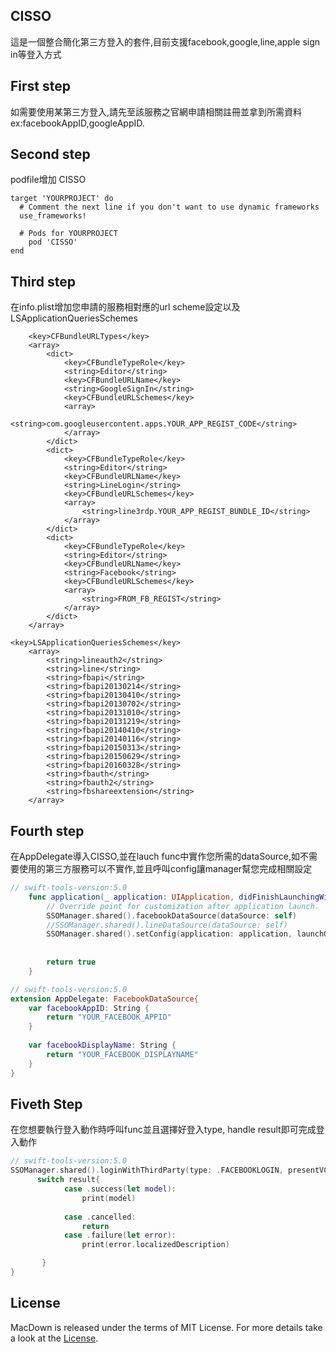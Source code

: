 ## CISSO
這是一個整合簡化第三方登入的套件,目前支援facebook,google,line,apple sign in等登入方式

## First step
如需要使用某第三方登入,請先至該服務之官網申請相關註冊並拿到所需資料 ex:facebookAppID,googleAppID. 

## Second step
podfile增加 CISSO

```
target 'YOURPROJECT' do
  # Comment the next line if you don't want to use dynamic frameworks
  use_frameworks!

  # Pods for YOURPROJECT
    pod 'CISSO'
end

```

## Third step
在info.plist增加您申請的服務相對應的url scheme設定以及LSApplicationQueriesSchemes

```
	<key>CFBundleURLTypes</key>
	<array>
		<dict>
			<key>CFBundleTypeRole</key>
			<string>Editor</string>
			<key>CFBundleURLName</key>
			<string>GoogleSignIn</string>
			<key>CFBundleURLSchemes</key>
			<array>
				<string>com.googleusercontent.apps.YOUR_APP_REGIST_CODE</string>
			</array>
		</dict>
		<dict>
			<key>CFBundleTypeRole</key>
			<string>Editor</string>
			<key>CFBundleURLName</key>
			<string>LineLogin</string>
			<key>CFBundleURLSchemes</key>
			<array>
				<string>line3rdp.YOUR_APP_REGIST_BUNDLE_ID</string>
			</array>
		</dict>
		<dict>
			<key>CFBundleTypeRole</key>
			<string>Editor</string>
			<key>CFBundleURLName</key>
			<string>Facebook</string>
			<key>CFBundleURLSchemes</key>
			<array>
				<string>FROM_FB_REGIST</string>
			</array>
		</dict>
	</array>

```
```
<key>LSApplicationQueriesSchemes</key>
	<array>
		<string>lineauth2</string>
		<string>line</string>
		<string>fbapi</string>
		<string>fbapi20130214</string>
		<string>fbapi20130410</string>
		<string>fbapi20130702</string>
		<string>fbapi20131010</string>
		<string>fbapi20131219</string>
		<string>fbapi20140410</string>
		<string>fbapi20140116</string>
		<string>fbapi20150313</string>
		<string>fbapi20150629</string>
		<string>fbapi20160328</string>
		<string>fbauth</string>
		<string>fbauth2</string>
		<string>fbshareextension</string>
	</array>

```

## Fourth step
在AppDelegate導入CISSO,並在lauch func中實作您所需的dataSource,如不需要使用的第三方服務可以不實作,並且呼叫config讓manager幫您完成相關設定

```swift
// swift-tools-version:5.0
    func application(_ application: UIApplication, didFinishLaunchingWithOptions launchOptions: [UIApplication.LaunchOptionsKey: Any]?) -> Bool {
        // Override point for customization after application launch.
        SSOManager.shared().facebookDataSource(dataSource: self)
        //SSOManager.shared().lineDataSource(dataSource: self)
        SSOManager.shared().setConfig(application: application, launchOptions: launchOptions, dataSource: self)
        
        
        return true
    }

```

```swift
// swift-tools-version:5.0
extension AppDelegate: FacebookDataSource{
    var facebookAppID: String {
        return "YOUR_FACEBOOK_APPID"
    }
    
    var facebookDisplayName: String {
        return "YOUR_FACEBOOK_DISPLAYNAME"
    }
}

```

## Fiveth Step
在您想要執行登入動作時呼叫func並且選擇好登入type, handle result即可完成登入動作

```swift
// swift-tools-version:5.0
SSOManager.shared().loginWithThirdParty(type: .FACEBOOKLOGIN, presentVC: self) { (result) in
      switch result{
            case .success(let model):
                print(model)
                
            case .cancelled:
                return
            case .failure(let error):
                print(error.localizedDescription)

       }
}

```

## License

MacDown is released under the terms of MIT License. For more details take a look at the [License](https://github.com/CI-MobileTeam/SSO-iOS-Swift/License.md).

